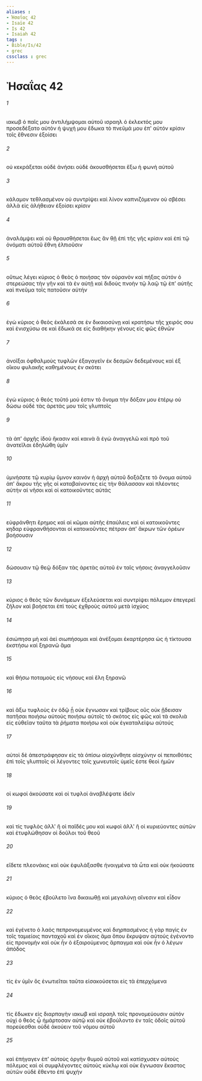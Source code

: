 ```yaml
---
aliases : 
- Ἠσαΐας 42
- Isaïe 42
- Is 42
- Isaiah 42
tags : 
- Bible/Is/42
- grec
cssclass : grec
---
```


# Ἠσαΐας 42

###### 1
ιακωβ ὁ παῖς μου ἀντιλήμψομαι αὐτοῦ ισραηλ ὁ ἐκλεκτός μου προσεδέξατο αὐτὸν ἡ ψυχή μου ἔδωκα τὸ πνεῦμά μου ἐπ' αὐτόν κρίσιν τοῖς ἔθνεσιν ἐξοίσει
###### 2
οὐ κεκράξεται οὐδὲ ἀνήσει οὐδὲ ἀκουσθήσεται ἔξω ἡ φωνὴ αὐτοῦ
###### 3
κάλαμον τεθλασμένον οὐ συντρίψει καὶ λίνον καπνιζόμενον οὐ σβέσει ἀλλὰ εἰς ἀλήθειαν ἐξοίσει κρίσιν
###### 4
ἀναλάμψει καὶ οὐ θραυσθήσεται ἕως ἂν θῇ ἐπὶ τῆς γῆς κρίσιν καὶ ἐπὶ τῷ ὀνόματι αὐτοῦ ἔθνη ἐλπιοῦσιν
###### 5
οὕτως λέγει κύριος ὁ θεὸς ὁ ποιήσας τὸν οὐρανὸν καὶ πήξας αὐτόν ὁ στερεώσας τὴν γῆν καὶ τὰ ἐν αὐτῇ καὶ διδοὺς πνοὴν τῷ λαῷ τῷ ἐπ' αὐτῆς καὶ πνεῦμα τοῖς πατοῦσιν αὐτήν
###### 6
ἐγὼ κύριος ὁ θεὸς ἐκάλεσά σε ἐν δικαιοσύνῃ καὶ κρατήσω τῆς χειρός σου καὶ ἐνισχύσω σε καὶ ἔδωκά σε εἰς διαθήκην γένους εἰς φῶς ἐθνῶν
###### 7
ἀνοῖξαι ὀφθαλμοὺς τυφλῶν ἐξαγαγεῖν ἐκ δεσμῶν δεδεμένους καὶ ἐξ οἴκου φυλακῆς καθημένους ἐν σκότει
###### 8
ἐγὼ κύριος ὁ θεός τοῦτό μού ἐστιν τὸ ὄνομα τὴν δόξαν μου ἑτέρῳ οὐ δώσω οὐδὲ τὰς ἀρετάς μου τοῖς γλυπτοῖς
###### 9
τὰ ἀπ' ἀρχῆς ἰδοὺ ἥκασιν καὶ καινὰ ἃ ἐγὼ ἀναγγελῶ καὶ πρὸ τοῦ ἀνατεῖλαι ἐδηλώθη ὑμῖν
###### 10
ὑμνήσατε τῷ κυρίῳ ὕμνον καινόν ἡ ἀρχὴ αὐτοῦ δοξάζετε τὸ ὄνομα αὐτοῦ ἀπ' ἄκρου τῆς γῆς οἱ καταβαίνοντες εἰς τὴν θάλασσαν καὶ πλέοντες αὐτήν αἱ νῆσοι καὶ οἱ κατοικοῦντες αὐτάς
###### 11
εὐφράνθητι ἔρημος καὶ αἱ κῶμαι αὐτῆς ἐπαύλεις καὶ οἱ κατοικοῦντες κηδαρ εὐφρανθήσονται οἱ κατοικοῦντες πέτραν ἀπ' ἄκρων τῶν ὀρέων βοήσουσιν
###### 12
δώσουσιν τῷ θεῷ δόξαν τὰς ἀρετὰς αὐτοῦ ἐν ταῖς νήσοις ἀναγγελοῦσιν
###### 13
κύριος ὁ θεὸς τῶν δυνάμεων ἐξελεύσεται καὶ συντρίψει πόλεμον ἐπεγερεῖ ζῆλον καὶ βοήσεται ἐπὶ τοὺς ἐχθροὺς αὐτοῦ μετὰ ἰσχύος
###### 14
ἐσιώπησα μὴ καὶ ἀεὶ σιωπήσομαι καὶ ἀνέξομαι ἐκαρτέρησα ὡς ἡ τίκτουσα ἐκστήσω καὶ ξηρανῶ ἅμα
###### 15
καὶ θήσω ποταμοὺς εἰς νήσους καὶ ἕλη ξηρανῶ
###### 16
καὶ ἄξω τυφλοὺς ἐν ὁδῷ ᾗ οὐκ ἔγνωσαν καὶ τρίβους οὓς οὐκ ᾔδεισαν πατῆσαι ποιήσω αὐτούς ποιήσω αὐτοῖς τὸ σκότος εἰς φῶς καὶ τὰ σκολιὰ εἰς εὐθεῖαν ταῦτα τὰ ῥήματα ποιήσω καὶ οὐκ ἐγκαταλείψω αὐτούς
###### 17
αὐτοὶ δὲ ἀπεστράφησαν εἰς τὰ ὀπίσω αἰσχύνθητε αἰσχύνην οἱ πεποιθότες ἐπὶ τοῖς γλυπτοῖς οἱ λέγοντες τοῖς χωνευτοῖς ὑμεῖς ἐστε θεοὶ ἡμῶν
###### 18
οἱ κωφοί ἀκούσατε καὶ οἱ τυφλοί ἀναβλέψατε ἰδεῖν
###### 19
καὶ τίς τυφλὸς ἀλλ' ἢ οἱ παῖδές μου καὶ κωφοὶ ἀλλ' ἢ οἱ κυριεύοντες αὐτῶν καὶ ἐτυφλώθησαν οἱ δοῦλοι τοῦ θεοῦ
###### 20
εἴδετε πλεονάκις καὶ οὐκ ἐφυλάξασθε ἠνοιγμένα τὰ ὦτα καὶ οὐκ ἠκούσατε
###### 21
κύριος ὁ θεὸς ἐβούλετο ἵνα δικαιωθῇ καὶ μεγαλύνῃ αἴνεσιν καὶ εἶδον
###### 22
καὶ ἐγένετο ὁ λαὸς πεπρονομευμένος καὶ διηρπασμένος ἡ γὰρ παγὶς ἐν τοῖς ταμιείοις πανταχοῦ καὶ ἐν οἴκοις ἅμα ὅπου ἔκρυψαν αὐτούς ἐγένοντο εἰς προνομήν καὶ οὐκ ἦν ὁ ἐξαιρούμενος ἅρπαγμα καὶ οὐκ ἦν ὁ λέγων ἀπόδος
###### 23
τίς ἐν ὑμῖν ὃς ἐνωτιεῖται ταῦτα εἰσακούσεται εἰς τὰ ἐπερχόμενα
###### 24
τίς ἔδωκεν εἰς διαρπαγὴν ιακωβ καὶ ισραηλ τοῖς προνομεύουσιν αὐτόν οὐχὶ ὁ θεός ᾧ ἡμάρτοσαν αὐτῷ καὶ οὐκ ἐβούλοντο ἐν ταῖς ὁδοῖς αὐτοῦ πορεύεσθαι οὐδὲ ἀκούειν τοῦ νόμου αὐτοῦ
###### 25
καὶ ἐπήγαγεν ἐπ' αὐτοὺς ὀργὴν θυμοῦ αὐτοῦ καὶ κατίσχυσεν αὐτοὺς πόλεμος καὶ οἱ συμφλέγοντες αὐτοὺς κύκλῳ καὶ οὐκ ἔγνωσαν ἕκαστος αὐτῶν οὐδὲ ἔθεντο ἐπὶ ψυχήν
